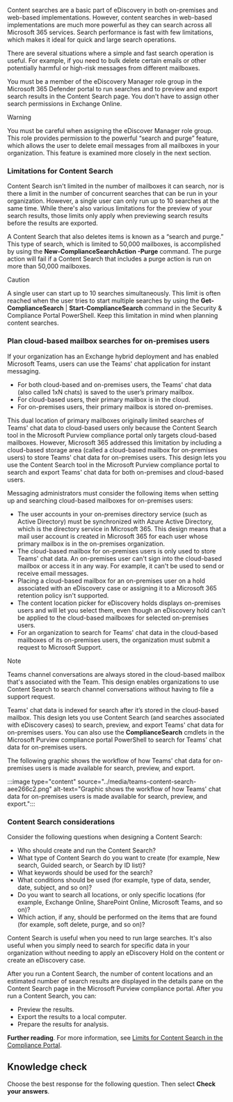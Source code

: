 Content searches are a basic part of eDiscovery in both on-premises and web-based implementations. However, content searches in web-based implementations are much more powerful as they can search across all Microsoft 365 services. Search performance is fast with few limitations, which makes it ideal for quick and large search operations.

There are several situations where a simple and fast search operation is useful. For example, if you need to bulk delete certain emails or other potentially harmful or high-risk messages from different mailboxes.

You must be a member of the eDiscovery Manager role group in the Microsoft 365 Defender portal to run searches and to preview and export search results in the Content Search page. You don't have to assign other search permissions in Exchange Online.

> [!WARNING]
> You must be careful when assigning the eDiscover Manager role group. This role provides permission to the powerful “search and purge” feature, which allows the user to delete email messages from all mailboxes in your organization. This feature is examined more closely in the next section.

### Limitations for Content Search

Content Search isn't limited in the number of mailboxes it can search, nor is there a limit in the number of concurrent searches that can be run in your organization. However, a single user can only run up to 10 searches at the same time. While there's also various limitations for the preview of your search results, those limits only apply when previewing search results before the results are exported.

A Content Search that also deletes items is known as a “search and purge.” This type of search, which is limited to 50,000 mailboxes, is accomplished by using the **New-ComplianceSearchAction -Purge** command. The purge action will fail if a Content Search that includes a purge action is run on more than 50,000 mailboxes.

> [!CAUTION]
> A single user can start up to 10 searches simultaneously. This limit is often reached when the user tries to start multiple searches by using the **Get-ComplianceSearch** \| **Start-ComplianceSearch** command in the Security &amp; Compliance Portal PowerShell. Keep this limitation in mind when planning content searches.

### Plan cloud-based mailbox searches for on-premises users

If your organization has an Exchange hybrid deployment and has enabled Microsoft Teams, users can use the Teams' chat application for instant messaging.

 -  For both cloud-based and on-premises users, the Teams' chat data (also called 1xN chats) is saved to the user’s primary mailbox.
 -  For cloud-based users, their primary mailbox is in the cloud.
 -  For on-premises users, their primary mailbox is stored on-premises.

This dual location of primary mailboxes originally limited searches of Teams' chat data to cloud-based users only because the Content Search tool in the Microsoft Purview compliance portal only targets cloud-based mailboxes. However, Microsoft 365 addressed this limitation by including a cloud-based storage area (called a cloud-based mailbox for on-premises users) to store Teams' chat data for on-premises users. This design lets you use the Content Search tool in the Microsoft Purview compliance portal to search and export Teams' chat data for both on-premises and cloud-based users.

Messaging administrators must consider the following items when setting up and searching cloud-based mailboxes for on-premises users:

 -  The user accounts in your on-premises directory service (such as Active Directory) must be synchronized with Azure Active Directory, which is the directory service in Microsoft 365. This design means that a mail user account is created in Microsoft 365 for each user whose primary mailbox is in the on-premises organization.
 -  The cloud-based mailbox for on-premises users is only used to store Teams' chat data. An on-premises user can't sign into the cloud-based mailbox or access it in any way. For example, it can't be used to send or receive email messages.
 -  Placing a cloud-based mailbox for an on-premises user on a hold associated with an eDiscovery case or assigning it to a Microsoft 365 retention policy isn't supported.
 -  The content location picker for eDiscovery holds displays on-premises users and will let you select them, even though an eDiscovery hold can't be applied to the cloud-based mailboxes for selected on-premises users.
 -  For an organization to search for Teams' chat data in the cloud-based mailboxes of its on-premises users, the organization must submit a request to Microsoft Support.

> [!NOTE]
> Teams channel conversations are always stored in the cloud-based mailbox that's associated with the Team. This design enables organizations to use Content Search to search channel conversations without having to file a support request.

Teams' chat data is indexed for search after it’s stored in the cloud-based mailbox. This design lets you use Content Search (and searches associated with eDiscovery cases) to search, preview, and export Teams' chat data for on-premises users. You can also use the **ComplianceSearch** cmdlets in the Microsoft Purview compliance portal PowerShell to search for Teams' chat data for on-premises users.

The following graphic shows the workflow of how Teams' chat data for on-premises users is made available for search, preview, and export.

:::image type="content" source="../media/teams-content-search-aee266c2.png" alt-text="Graphic shows the workflow of how Teams' chat data for on-premises users is made available for search, preview, and export.":::


### Content Search considerations

Consider the following questions when designing a Content Search:

 -  Who should create and run the Content Search?
 -  What type of Content Search do you want to create (for example, New search, Guided search, or Search by ID list)?
 -  What keywords should be used for the search?
 -  What conditions should be used (for example, type of data, sender, date, subject, and so on)?
 -  Do you want to search all locations, or only specific locations (for example, Exchange Online, SharePoint Online, Microsoft Teams, and so on)?
 -  Which action, if any, should be performed on the items that are found (for example, soft delete, purge, and so on)?

Content Search is useful when you need to run large searches. It's also useful when you simply need to search for specific data in your organization without needing to apply an eDiscovery Hold on the content or create an eDiscovery case.

After you run a Content Search, the number of content locations and an estimated number of search results are displayed in the details pane on the Content Search page in the Microsoft Purview compliance portal. After you run a Content Search, you can:

 -  Preview the results.
 -  Export the results to a local computer.
 -  Prepare the results for analysis.

**Further reading**. For more information, see [Limits for Content Search in the Compliance Portal](/microsoft-365/compliance/limits-for-content-search?azure-portal=true).

## Knowledge check

Choose the best response for the following question. Then select **Check your answers**.